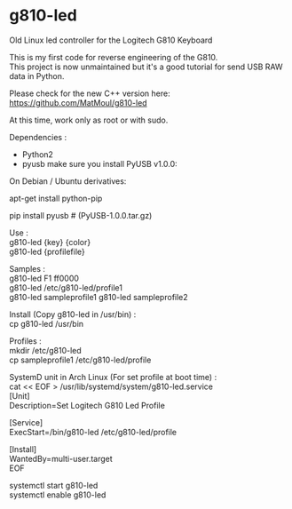 # g810-led

Old Linux led controller for the Logitech G810 Keyboard

This is my first code for reverse engineering of the G810.<br />
This project is now unmaintained but it's a good tutorial for send USB RAW data in Python.<br />

Please check for the new C++ version here: https://github.com/MatMoul/g810-led




At this time, work only as root or with sudo.

Dependencies :
- Python2
- pyusb make sure you install PyUSB v1.0.0:

On Debian / Ubuntu derivatives:

apt-get install python-pip

pip install pyusb # (PyUSB-1.0.0.tar.gz)

Use :<br />
g810-led {key} {color}<br />
g810-led {profilefile}

Samples :<br />
g810-led F1 ff0000<br />
g810-led /etc/g810-led/profile1<br />
g810-led sampleprofile1
g810-led sampleprofile2


Install (Copy g810-led in /usr/bin) :<br />
cp g810-led /usr/bin


Profiles :<br />
mkdir /etc/g810-led<br />
cp sampleprofile1 /etc/g810-led/profile


SystemD unit in Arch Linux (For set profile at boot time) :<br />
cat << EOF > /usr/lib/systemd/system/g810-led.service<br />
[Unit]<br />
Description=Set Logitech G810 Led Profile

[Service]<br />
ExecStart=/bin/g810-led /etc/g810-led/profile

[Install]<br />
WantedBy=multi-user.target<br />
EOF

systemctl start g810-led<br />
systemctl enable g810-led
